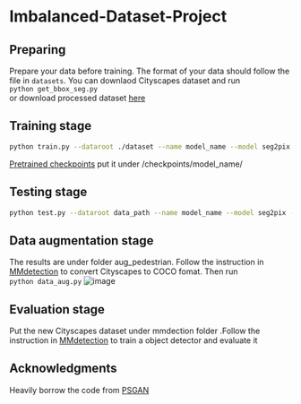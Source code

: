 # Imbalanced-Dataset-Project



## Preparing
Prepare your data before training. The format of your data should follow the file in `datasets`.
You can downlaod Cityscapes dataset and run </br>  `python get_bbox_seg.py`</br>
or download processed dataset [here](https://drive.google.com/file/d/1mSYC_drMkVwapKPLJaMSJ-sloFiBTMLm/view?usp=sharing)
## Training stage
```bash
python train.py --dataroot ./dataset --name model_name --model seg2pix --which_model_netG unet_256  --lambda_A 100 --dataset_mode aligned --use_spp --no_lsgan --norm batch
```
[Pretrained checkpoints](https://drive.google.com/file/d/1Qqevam5H5sClF04nXtEJaqYRfoW71_c1/view?usp=sharing) put it under /checkpoints/model_name/
## Testing stage
```bash
python test.py --dataroot data_path --name model_name --model seg2pix --which_model_netG unet_256   --dataset_mode aligned --use_spp --norm batch
```
## Data augmentation stage
The results are under folder aug_pedestrian.
Follow the instruction in  <a href="https://github.com/open-mmlab/mmdetection">MMdetection</a> to convert Cityscapes to COCO fomat.
Then  run</br> `python data_aug.py`
![image](https://github.com/tsbiosky/Imbalanced-Dataset-Project/seg2pix.png)
## Evaluation stage
Put the   new Cityscapes dataset under  mmdection folder .Follow the instruction in  <a href="https://github.com/open-mmlab/mmdetection">MMdetection</a>  to train a object detector and evaluate it 

## Acknowledgments
Heavily borrow the code from <a href="https://github.com/yueruchen/Pedestrian-Synthesis-GAN">PSGAN</a>

